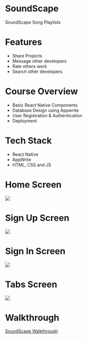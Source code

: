 # SoundScape
SoundScape Song Playlists

# Features
* Share Projects
* Message other developers
* Rate others work
* Search other developers

# Course Overview
* Basic React Native Components
* Database Design using Appwrite
* User Registration & Authenticaiton
* Deployment

# Tech Stack
* React Native
* AppWrite
* HTML, CSS and JS

# Home Screen
<img src="assets/images/onboarding.jpg">  

# Sign Up Screen
<img src="assets/images/signup.jpg">  

# Sign In Screen
<img src="assets/images/login.jpg">  

# Tabs Screen
<img src="assets/images/tabs.jpg">  

# Walkthrough

[SoundScape Walkthrough](https://youtu.be/6LnMEmy--uk)